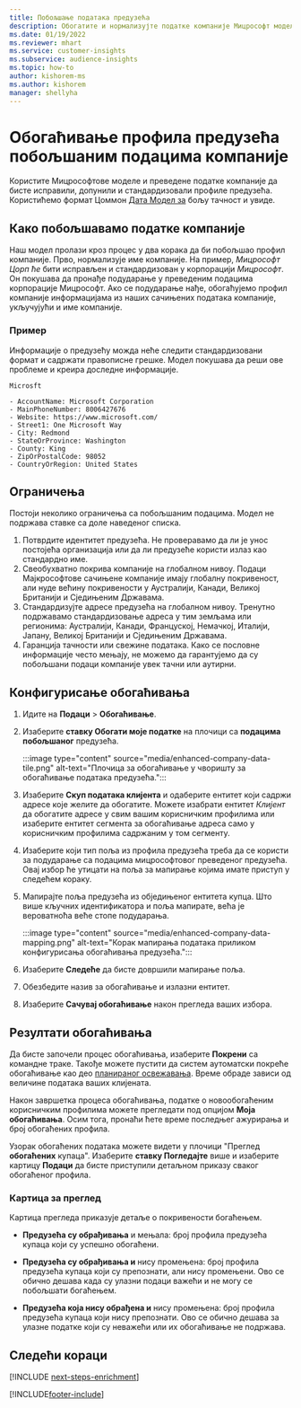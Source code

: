 ```yaml
---
title: Побољшање података предузећа
description: Обогатите и нормализујте податке компаније Мицрософт моделима.
ms.date: 01/19/2022
ms.reviewer: mhart
ms.service: customer-insights
ms.subservice: audience-insights
ms.topic: how-to
author: kishorem-ms
ms.author: kishorem
manager: shellyha
---
```


# <a name="enrichment-of-company-profiles-with-enhanced-company-data"></a>Обогаћивање профила предузећа побољшаним подацима компаније

Користите Мицрософтове моделе и преведене податке компаније да бисте исправили, допунили и стандардизовали профиле предузећа. Користићемо формат Цоммон [Дата Модел за](/common-data-model/schema/core/applicationcommon/account) бољу тачност и увиде.

## <a name="how-we-enhance-company-data"></a>Како побољшавамо податке компаније

Наш модел пролази кроз процес у два корака да би побољшао профил компаније. Прво, нормализује име компаније. На пример, *Мицрософт Цорп ће* бити исправљен и стандардизован у корпорацији *Мицрософт*. Он покушава да пронађе подударање у преведеним подацима корпорације Мицрософт. Ако се подударање нађе, обогаћујемо профил компаније информацијама из наших сачињених података компаније, укључујући и име компаније.


### <a name="example"></a>Пример

Информације о предузећу можда неће следити стандардизовани формат и садржати правописне грешке. Модел покушава да реши ове проблеме и креира доследне информације.

```Input
Microsft
```

```Output
- AccountName: Microsoft Corporation
- MainPhoneNumber: 8006427676
- Website: https://www.microsoft.com/
- Street1: One Microsoft Way
- City: Redmond
- StateOrProvince: Washington
- County: King
- ZipOrPostalCode: 98052
- CountryOrRegion: United States
```

## <a name="limitations"></a>Ограничења

Постоји неколико ограничења са побољшаним подацима. Модел не подржава ставке са доле наведеног списка.

1.  Потврдите идентитет предузећа. Не проверавамо да ли је унос постојећа организација или да ли предузеће користи излаз као стандардно име.
2.  Свеобухватно покрива компаније на глобалном нивоу. Подаци Мајкрософтове сачињене компаније имају глобалну покривеност, али нуде већину покривености у Аустралији, Канади, Великој Британији и Сједињеним Државама.
3.  Стандардизујте адресе предузећа на глобалном нивоу. Тренутно подржавамо стандардизовање адреса у тим земљама или регионима: Аустралији, Канади, Француској, Немачкој, Италији, Јапану, Великој Британији и Сједињеним Државама.
4.  Гаранција тачности или свежине података. Како се пословне информације често мењају, не можемо да гарантујемо да су побољшани подаци компаније увек тачни или аутирни.

## <a name="configure-the-enrichment"></a>Конфигурисање обогаћивања

1. Идите на **Подаци** > **Обогаћивање**.

1. Изаберите **ставку Обогати моје податке** на плочици са **подацима побољшаног** предузећа.

   :::image type="content" source="media/enhanced-company-data-tile.png" alt-text="Плочица за обогаћивање у чворишту за обогаћивање података предузећа.":::

1. Изаберите **Скуп података клијента** и одаберите ентитет који садржи адресе које желите да обогатите. Можете изабрати ентитет *Клијент* да обогатите адресе у свим вашим корисничким профилима или изаберите ентитет сегмента за обогаћивање адреса само у корисничким профилима садржаним у том сегменту.

1. Изаберите који тип поља из профила предузећа треба да се користи за подударање са подацима мицрософтовог преведеног предузећа. Овај избор ће утицати на поља за мапирање којима имате приступ у следећем кораку.

1.  Мапирајте поља предузећа из обједињеног ентитета купца. Што више кључних идентификатора и поља мапирате, већа је вероватноћа веће стопе подударања.

    :::image type="content" source="media/enhanced-company-data-mapping.png" alt-text="Корак мапирања података приликом конфигурисања обогаћивања предузећа.":::

1. Изаберите **Следеће** да бисте довршили мапирање поља.

1. Обезбедите назив за обогаћивање и излазни ентитет.

1. Изаберите **Сачувај обогаћивање** након прегледа ваших избора.

## <a name="enrichment-results"></a>Резултати обогаћивања

Да бисте започели процес обогаћивања, изаберите **Покрени** са командне траке. Такође можете пустити да систем аутоматски покреће обогаћивање као део [планираног освежавања](system.md#schedule-tab). Време обраде зависи од величине података ваших клијената.

Након завршетка процеса обогаћивања, податке о новообогаћеним корисничким профилима можете прегледати под опцијом **Моја обогаћивања**. Осим тога, пронаћи ћете време последњег ажурирања и број обогаћених профила.

Узорак обогаћених података можете видети у плочици "Преглед **обогаћених** купаца". Изаберите **ставку Погледајте** више и изаберите картицу **Подаци** да бисте приступили детаљном приказу сваког обогаћеног профила.

### <a name="overview-card"></a>Картица за преглед

Картица прегледа приказује детаље о покривености богаћењем. 

* **Предузећа су обрађивања** и мењала: број профила предузећа купаца који су успешно обогаћени.

* **Предузећа су обрађивања и** нису промењена: број профила предузећа купаца који су препознати, али нису промењени. Ово се обично дешава када су улазни подаци важећи и не могу се побољшати богаћењем.

* **Предузећа која нису обрађена и** нису промењена: број профила предузећа купаца који нису препознати. Ово се обично дешава за улазне податке који су неважећи или их обогаћивање не подржава.

## <a name="next-steps"></a>Следећи кораци

[!INCLUDE [next-steps-enrichment](../includes/next-steps-enrichment.md)]

[!INCLUDE[footer-include](../includes/footer-banner.md)]
